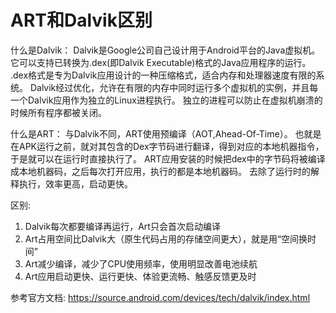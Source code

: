 # ART和Dalvik区别

什么是Dalvik：
Dalvik是Google公司自己设计用于Android平台的Java虚拟机。
它可以支持已转换为.dex(即Dalvik Executable)格式的Java应用程序的运行。
.dex格式是专为Dalvik应用设计的一种压缩格式，适合内存和处理器速度有限的系统。
Dalvik经过优化，允许在有限的内存中同时运行多个虚拟机的实例，并且每一个Dalvik应用作为独立的Linux进程执行。
独立的进程可以防止在虚拟机崩溃的时候所有程序都被关闭。

什么是ART：
与Dalvik不同，ART使用预编译（AOT,Ahead-Of-Time）。
也就是在APK运行之前，就对其包含的Dex字节码进行翻译，得到对应的本地机器指令，于是就可以在运行时直接执行了。
ART应用安装的时候把dex中的字节码将被编译成本地机器码，之后每次打开应用，执行的都是本地机器码。
去除了运行时的解释执行，效率更高，启动更快。

区别:

1. Dalvik每次都要编译再运行，Art只会首次启动编译
2. Art占用空间比Dalvik大（原生代码占用的存储空间更大），就是用“空间换时间”
3. Art减少编译，减少了CPU使用频率，使用明显改善电池续航
4. Art应用启动更快、运行更快、体验更流畅、触感反馈更及时

参考官方文档:
<https://source.android.com/devices/tech/dalvik/index.html>